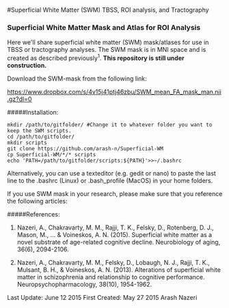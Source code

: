 #Superficial White Matter (SWM) TBSS, ROI analysis, and Tractography


### Superficial White Matter Mask and Atlas for ROI Analysis

Here we'll share superficial white matter (SWM) mask/atlases for use in TBSS or tractography analyses. The SWM mask is in MNI space and is created as described previously<sup>1</sup>. <b>This repository is still under construction.</b>

Download the SWM-mask from the following link:

https://www.dropbox.com/s/4v15j41ptj46zbu/SWM_mean_FA_mask_man.nii.gz?dl=0

#####Installation:
```
mkdir /path/to/gitfolder/ #Change it to whatever folder you want to keep the SWM scripts.
cd /path/to/gitfolder/
mkdir scripts
git clone https://github.com/arash-n/Superficial-WM
cp Superficial-WM/*/* scripts
echo 'PATH=/path/to/gitfolder/scripts:${PATH}'>>~/.bashrc
```
Alternatively, you can use a texteditor (e.g. gedit or nano) to paste the last line to the .bashrc (Linux) or .bash_profile (MacOS) in your home folders.

If you use SWM mask in your research, please make sure that you reference the following articles:

#####References:
1. Nazeri, A., Chakravarty, M. M., Rajji, T. K., Felsky, D., Rotenberg, D. J., Mason, M., ... & Voineskos, A. N. (2015). Superficial white matter as a novel substrate of age-related cognitive decline. Neurobiology of aging, 36(6), 2094-2106.

2. Nazeri, A., Chakravarty, M. M., Felsky, D., Lobaugh, N. J., Rajji, T. K., Mulsant, B. H., & Voineskos, A. N. (2013). Alterations of superficial white matter in schizophrenia and relationship to cognitive performance. Neuropsychopharmacology, 38(10), 1954-1962.

Last Update: June 12 2015
First Created: May 27 2015
Arash Nazeri


